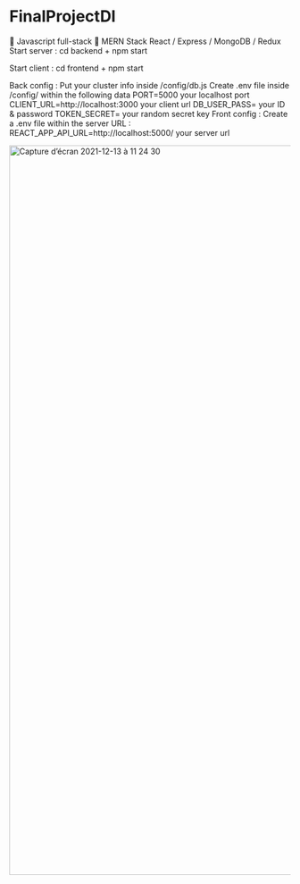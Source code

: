 # FinalProjectDI
🚀 Javascript full-stack 🚀
MERN Stack
React / Express / MongoDB / Redux
Start server : cd backend + npm start

Start client : cd frontend + npm start

Back config :
Put your cluster info inside /config/db.js
Create .env file inside /config/ within the following data
PORT=5000 your localhost port
CLIENT_URL=http://localhost:3000 your client url
DB_USER_PASS= your ID & password
TOKEN_SECRET= your random secret key
Front config :
Create a .env file within the server URL :
REACT_APP_API_URL=http://localhost:5000/ your server url

<img width="1306" alt="Capture d’écran 2021-12-13 à 11 24 30" src="https://user-images.githubusercontent.com/79283100/145786078-b503dfd8-9686-456f-8855-40b6244f1ca9.png">
